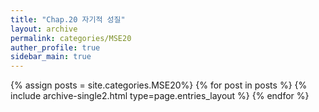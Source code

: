 ```yaml
---
title: "Chap.20 자기적 성질"
layout: archive
permalink: categories/MSE20
auther_profile: true
sidebar_main: true
---
```


{% assign posts = site.categories.MSE20%}
{% for post in posts %} {% include archive-single2.html type=page.entries_layout %} {% endfor %}